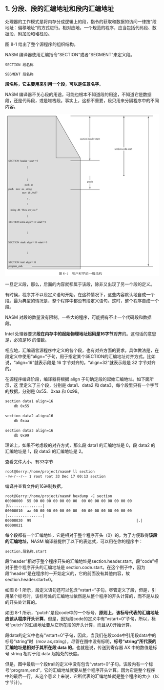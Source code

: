 ## 1. 分段、段的汇编地址和段内汇编地址

处理器的工作模式是将内存分成逻辑上的段，指令的获取和数据的访问一律按“段地址：偏移地址”的方式进行。相对应地，一个规范的程序，应当包括代码段、数据段、附加段和堆栈段。

图 8-1 给出了整个源程序的组织结构。

NASM 编译器使用汇编指令“SECTION”或者“SEGMENT”来定义段。

```
SECTION 段名称
```

```
SEGMENT 段名称
```

**段名称，它主要用来引用一个段，可以是任意名字**。

NASM 编译器不关心段的用途，可能也根本不知道段的用途，不知道它是数据段，还是代码段，或是堆栈段。事实上，这都不重要，段只用来分隔程序中的不同内容。

![config](images/1.png)

一旦定义段，那么，后面的内容就都属于该段，除非又出现了另一个段的定义。

有时候，程序并不以段定义语句开始。在这种情况下，这些内容默认地自成一个段。最为典型的情况是，整个程序中都没有段定义语句。这时，整个程序自成一个段。

NASM 对段的数量没有限制。一些大的程序，可能拥有不止一个代码段和数据段。

Intel 处理器要求**段在内存中的起始物理地址起码是16字节对齐**的。这句话的意思是，必须是16 的倍数。

相应地，汇编语言源程序中定义的各个段，也有对齐方面的要求。具体做法是，在段定义中使用“align=”子句，用于指定某个SECTION的汇编地址对齐方式。比如说，“align=16”就表示段是 16 字节对齐的，“align=32”就表示段是 32 字节对齐的。

在源程序编译阶段，编译器将根据 align 子句确定段的起始汇编地址。如下面所示，这
里定义了三个段，分别是 data1、data2 和 data3，每个段里只有一个字节的数据，分别是 0x55、0xaa 和 0x99。

```
section data1 align=16
    db 0x55
    
section data2 align=16
    db 0xaa

section data3 align=16
    db 0x99
```

理论上，如果不考虑段的对齐方式，那么段 data1 的汇编地址是 0，段 data2 的汇编地址是 1，段 data3 的汇编地址是 2。

查看文件大小，有33字节

```
root@Gerry:/home/project/nasm# ll section
-rw-r--r-- 1 root root 33 Dec 17 00:13 section
```

编译并查看文件的16进制数据。

```
root@Gerry:/home/project/nasm# hexdump -C section
00000000  55 00 00 00 00 00 00 00  00 00 00 00 00 00 00 00  |U...............|
00000010  aa 00 00 00 00 00 00 00  00 00 00 00 00 00 00 00  |................|
00000020  99                                                |.|
00000021
```

每个段都有一个汇编地址，它是相对于整个程序开头（0）的。为了方便取得**该段的汇编地址**，NASM 编译器提供了以下的表达式，可以用在你的程序中：

```
section.段名称.start
```

段“header”相对于整个程序开头的汇编地址是section.header.start，段“code”相对于整个程序开头的汇编地址是 section.code.start。在这个例子中，因为段“header”是在程序的一开始定义的，它的前面没有其他内容，故 section.header.start=0。

如图 8-1 所示，段定义语句还可以包含“vstart=”子句。尽管定义了段，但是，引用某个标号时，该标号处的汇编地址依然是从整个程序的开头计算的，而不是从段的开头处计算的。

如图 8-1 所示，“putch”是段code中的一个标号，**原则上，该标号代表的汇编地址应该从程序开头计算**。但是，因为段code的定义中有“vstart=0”子句，所以，标号“putch”的汇编地址要从它所在段的开头计算，而且从0开始计算。

段data的定义中也有“vstart=0”子句，因此，当我们在段code中引用段data中的标号“string”时（mov ax,string），尽管在图中没有标明，**标号“string”所代表的汇编地址是相对于其所在段 data 的**。也就是说，传送到寄存器 AX 中的数值是标号 string 相对于段 data 起始处的长度。

但是，图中最后一个段trail的定义中没有包含“vstart=0”子句。该段内有一个标号“program_end”，它的汇编地址就要从整个程序开头计算。因为它是整个程序中的最后一行，从这个意义上来说，它所代表的汇编地址就是整个程序的大小（以字节计）。